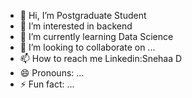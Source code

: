 - 👋 Hi, I’m Postgraduate Student
- 👀 I’m interested in backend
- 🌱 I’m currently learning Data Science
- 💞️ I’m looking to collaborate on ...
- 📫 How to reach me Linkedin:Snehaa D
- 😄 Pronouns: ...
- ⚡ Fun fact: ...

<!---
Snehaa-06/Snehaa-06 is a ✨ special ✨ repository because its `README.md` (this file) appears on your GitHub profile.
You can click the Preview link to take a look at your changes.
--->
